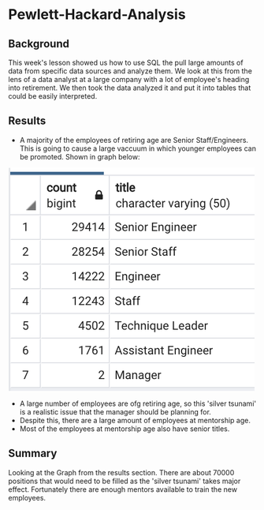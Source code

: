 # Pewlett-Hackard-Analysis

## Background
This week's lesson showed us how to use SQL the pull large amounts of data from specific data sources and analyze them. We look at this from the lens of a data analyst at a large
company with a lot of employee's heading into retirement. We then took the data analyzed it and put it into tables that could be easily interpreted. 

## Results 

- A majority of the employees of retiring age are Senior Staff/Engineers. This is going to cause a large vaccuum in which younger employees can be promoted. Shown in graph below:

![](data-Module-7-Challenge-Image-3.png) 

- A large number of employees are ofg retiring age, so this 'silver tsunami' is a realistic issue that the manager should be planning for.
- Despite this, there are a large amount of employees at mentorship age. 
- Most of the employees at mentorship age also have senior titles.

## Summary

Looking at the Graph from the results section. There are about 70000 positions that would need to be filled as the 'silver tsunami' takes major effect. Fortunately there are 
enough mentors available to train the new employees. 

